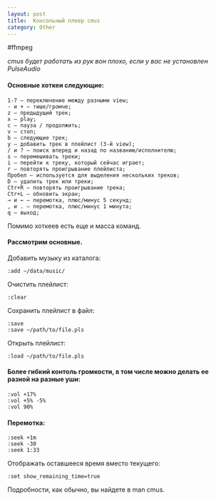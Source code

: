 ```yaml
---
layout: post
title:  Консольный плеер cmus
category: Other
---
```


#ffmpeg 

*cmus будет работать из рук вон плохо, если у вас не установлен PulseAudio*

#### Основные хоткеи следующие:

    1-7 — переключение между разными view;
    - и + — тише/громче;
    z — предыдущий трек;
    x — play;
    c — пауза / продолжить;
    v — стоп;
    b — следующие трек;
    y — добавить трек в плейлист (3-й view);
    / и ? — поиск вперед и назад по названию/исполнителю;
    s — перемешивать треки;
    i — перейти к треку, который сейчас играет;
    r — повторять проигрывание плейлиста;
    Пробел — используется для выделения нескольких треков;
    D — удалить трек или треки;
    Ctr+R — повторять проигрывание трека;
    Ctr+L — обновить экран;
    → и ← — перемотка, плюс/минус 5 секунд;
    , и . — перемотка, плюс/минус 1 минута;
    q — выход;

Помимо хоткеев есть еще и масса команд. 

#### Рассмотрим основные.

Добавить музыку из каталога:
```
:add ~/data/music/
```
Очистить плейлист:
```
:clear
```
Сохранить плейлист в файл:
```
:save
:save ~/path/to/file.pls
```
Открыть плейлист:
```
:load ~/path/to/file.pls
```
#### Более гибкий контоль громкости, в том числе можно делать ее разной на разные уши:
```
:vol +17%
:vol +5% -5%
:vol 90%
```
#### Перемотка:
```
:seek +1m
:seek -30
:seek 1:33
```
Отображать оставшееся время вместо текущего:
```
:set show_remaining_time=true
```
Подробности, как обычно, вы найдете в man cmus.

